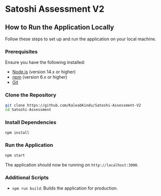 # Satoshi Assessment V2

## How to Run the Application Locally

Follow these steps to set up and run the application on your local machine.

### Prerequisites

Ensure you have the following installed:
- [Node.js](https://nodejs.org/) (version 14.x or higher)
- [npm](https://www.npmjs.com/) (version 6.x or higher)
- [Git](https://git-scm.com/)

### Clone the Repository

```bash
git clone https://github.com/KaleabKindu/Satoshi-Assessment-V2
cd Satoshi-Assessment
```

### Install Dependencies

```bash
npm install
```

### Run the Application

```bash
npm start
```

The application should now be running on `http://localhost:3000`.

### Additional Scripts

- `npm run build`: Builds the application for production.
